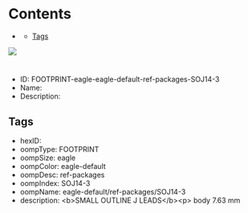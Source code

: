 



Contents
========

* [](#)
	* [Tags](#tags)
  
![][im]
# 

- ID: FOOTPRINT-eagle-eagle-default-ref-packages-SOJ14-3
- Name: 
- Description: 

## Tags

- hexID: 
- oompType: FOOTPRINT
- oompSize: eagle
- oompColor: eagle-default
- oompDesc: ref-packages
- oompIndex: SOJ14-3
- oompName: eagle-default/ref-packages/SOJ14-3
- description: &lt;b&gt;SMALL OUTLINE J LEADS&lt;/b&gt;&lt;p&gt;&#xD;
body 7.63 mm



[im]: image.png
